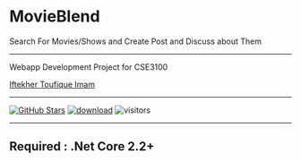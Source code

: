 # MovieBlend
Search For Movies/Shows and Create Post and Discuss about Them <hr> 
Webapp Development Project for CSE3100<br>

[Iftekher Toufique Imam](https://github.com/toufique-imam)

---

[![GitHub Stars](https://img.shields.io/github/stars/toufique-imam/MovieBlend?style=social)](https://github.com/toufique-imam/MovieBlend)
[![download](https://img.shields.io/github/downloads/toufique-imam/MovieBlend/total.svg)](https://github.com/toufique-imam/MovieBlend)
![visitors](https://visitor-badge.glitch.me/badge?page_id=toufique-imam/MovieBlend)

---

## Required : .Net Core 2.2+ 
